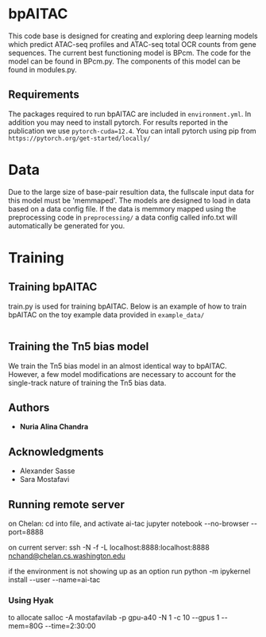 # bpAITAC

This code base is designed for creating and exploring deep learning models which predict ATAC-seq profiles and ATAC-seq total OCR counts from gene sequences. The current best functioning model is BPcm. The code for the model can be found in BPcm.py. The components of this model can be found in modules.py. 

## Requirements
The packages required to run bpAITAC are included in `environment.yml`. In addition you may need to install pytorch. For results reported in the publication we use `pytorch-cuda=12.4`. You can intall pytorch using pip from `https://pytorch.org/get-started/locally/` 

# Data
Due to the large size of base-pair resultion data, the fullscale input data for this model must be 'memmaped'.  The models are designed to load in data based on a data config file. If the data is memmory mapped using the preprocessing code in `preprocessing/` a data config called info.txt will automatically be generated for you. 

# Training

## Training bpAITAC

train.py is used for training bpAITAC. Below is an example of how to train bpAITAC on the toy example data provided in `example_data/`

```python train.py --info_file example_data/data_config.yaml --celltypes_path  example_data/cell_names.npy --name bpAITAC_example --model_name bpAITAC --output_path example_data --seq_len 998 --memmaped_data False --num_epochs=10
```


## Training the Tn5 bias model
We train the Tn5 bias model in an almost identical way to bpAITAC. However, a few model modifications are necessary to account for the single-track nature of training the Tn5 bias data. 


## Authors

* **Nuria Alina Chandra** 


## Acknowledgments

* Alexander Sasse 
* Sara Mostafavi


## Running remote server
on Chelan:
cd into file, and activate ai-tac
jupyter notebook --no-browser --port=8888

on current server:
ssh -N -f -L localhost:8888:localhost:8888 nchand@chelan.cs.washington.edu

if the environment is not showing up as an option run
python -m ipykernel install --user --name=ai-tac
### Using Hyak
to allocate 
 salloc -A mostafavilab -p gpu-a40 -N 1 -c 10 --gpus 1 --mem=80G --time=2:30:00
